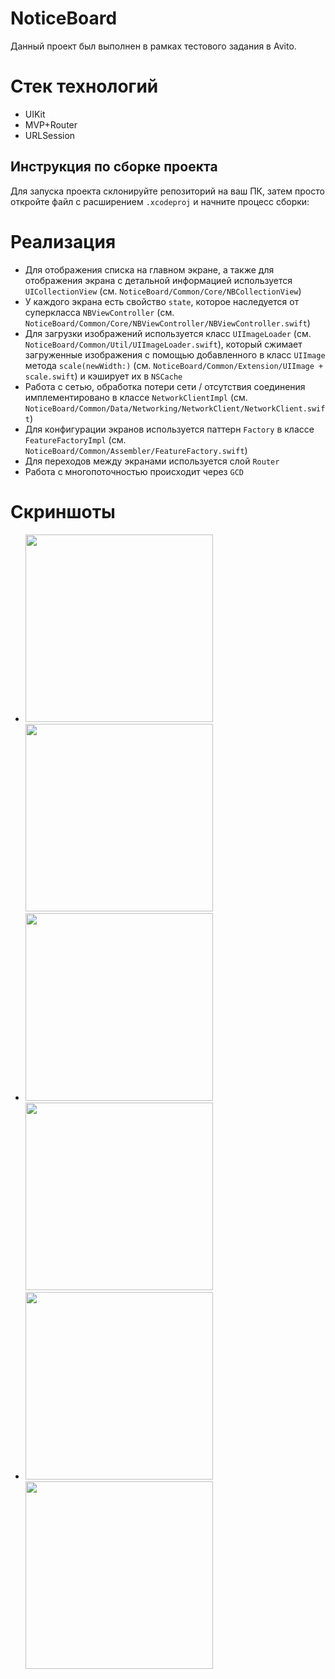 # NoticeBoard
Данный проект был выполнен в рамках тестового задания в Avito.

# Стек технологий
* UIKit
* MVP+Router
* URLSession

## Инструкция по сборке проекта
Для запуска проекта склонируйте репозиторий на ваш ПК, затем просто откройте файл с расширением `.xcodeproj` и начните процесс сборки:

# Реализация
- Для отображения списка на главном экране, а также для отображения экрана с детальной информацией используется `UICollectionView` (см. `NoticeBoard/Common/Core/NBCollectionView`)
- У каждого экрана есть свойство `state`, которое наследуется от суперкласса `NBViewController` (см. `NoticeBoard/Common/Core/NBViewController/NBViewController.swift`)
- Для загрузки изображений используется класс `UIImageLoader` (см. `NoticeBoard/Common/Util/UIImageLoader.swift`), который сжимает загруженные изображения с помощью добавленного в класс `UIImage` метода `scale(newWidth:)` (см. `NoticeBoard/Common/Extension/UIImage + scale.swift`) и кэширует их в `NSCache`
- Работа с сетью, обработка потери сети / отсутствия соединения имплементировано в классе `NetworkClientImpl` (см. `NoticeBoard/Common/Data/Networking/NetworkClient/NetworkClient.swift`)
- Для конфигурации экранов используется паттерн `Factory` в классе `FeatureFactoryImpl` (см. `NoticeBoard/Common/Assembler/FeatureFactory.swift`)
- Для переходов между экранами используется слой `Router`
- Работа с многопоточностью происходит через `GCD`

# Скриншоты
- <img src="https://github.com/RIMaker/NoticeBoard/assets/35456855/9e685ba3-ed0c-4fad-975d-48efb52a7746" width="300" /> <img src="https://github.com/RIMaker/NoticeBoard/assets/35456855/cd7714d1-5222-431a-a5b4-e728433b9b21" width="300" />
- <img src="https://github.com/RIMaker/NoticeBoard/assets/35456855/a2e1b3b8-d682-4c33-9922-67782e4a8cfb" width="300" /> <img src="https://github.com/RIMaker/NoticeBoard/assets/35456855/82f65c7c-d233-457a-beb2-718fd1b986ff" width="300" /> 
- <img src="https://github.com/RIMaker/NoticeBoard/assets/35456855/11b0fffb-61fc-42aa-bb5c-76eb0d87f69a" width="300" /> <img src="https://github.com/RIMaker/NoticeBoard/assets/35456855/eea7891d-aca5-4875-a685-1030602f90d6" width="300" />

